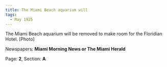 ```yaml
---  
title: The Miami Beach aquarium will  
tags:  
  - May 1925  
---  
```

  
The Miami Beach aquarium will be removed to make room for the Floridian Hotel. [Photo]  
  
Newspapers: **Miami Morning News or The Miami Herald**  
  
Page: **2**, Section: **A** 
